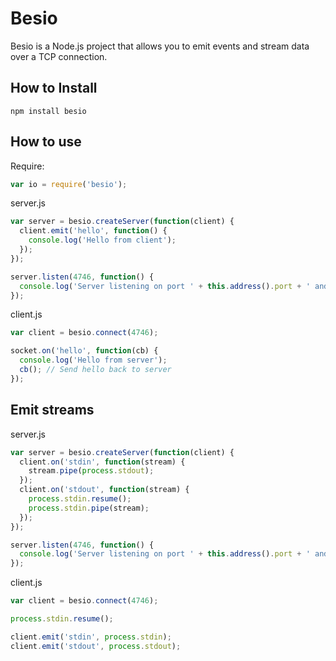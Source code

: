 # Besio

Besio is a Node.js project that allows you to emit events and stream data over a TCP connection.

## How to Install

    npm install besio

## How to use

Require:

```js
var io = require('besio');
```

server.js

```js
var server = besio.createServer(function(client) {
  client.emit('hello', function() {
    console.log('Hello from client');
  });
});

server.listen(4746, function() {
  console.log('Server listening on port ' + this.address().port + ' and address ' + this.address().address);
});
```

client.js

```js
var client = besio.connect(4746);

socket.on('hello', function(cb) {
  console.log('Hello from server');
  cb(); // Send hello back to server
});
```

## Emit streams

server.js

```js
var server = besio.createServer(function(client) {
  client.on('stdin', function(stream) {
    stream.pipe(process.stdout);
  });
  client.on('stdout', function(stream) {
    process.stdin.resume();
    process.stdin.pipe(stream);
  });
});

server.listen(4746, function() {
  console.log('Server listening on port ' + this.address().port + ' and address ' + this.address().address);
});
```

client.js

```js
var client = besio.connect(4746);

process.stdin.resume();

client.emit('stdin', process.stdin);
client.emit('stdout', process.stdout);
```

